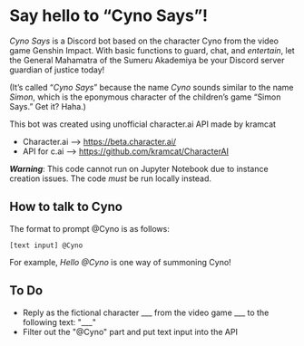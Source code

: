 # Say hello to “Cyno Says”!

*Cyno Says* is a Discord bot based on the character Cyno from the video game Genshin Impact. With basic functions to guard, chat, and *entertain*, let the General Mahamatra of the Sumeru Akademiya be your Discord server guardian of justice today!

(It’s called “*Cyno Says*” because the name *Cyno* sounds similar to the name *Simon*, which is the eponymous character of the children’s game “Simon Says.” Get it? Haha.)

This bot was created using unofficial character.ai API made by kramcat
* Character.ai --> https://beta.character.ai/
* API for c.ai --> https://github.com/kramcat/CharacterAI

***Warning***: This code cannot run on Jupyter Notebook due to instance creation issues. The code *must* be run locally instead. 

## How to talk to Cyno

The format to prompt @Cyno is as follows: 

```
[text input] @Cyno
```

For example, *Hello @Cyno* is one way of summoning Cyno!

## To Do
* Reply as the fictional character ___ from the video game ___ to the following text: "___"
* Filter out the "@Cyno" part and put text input into the API
